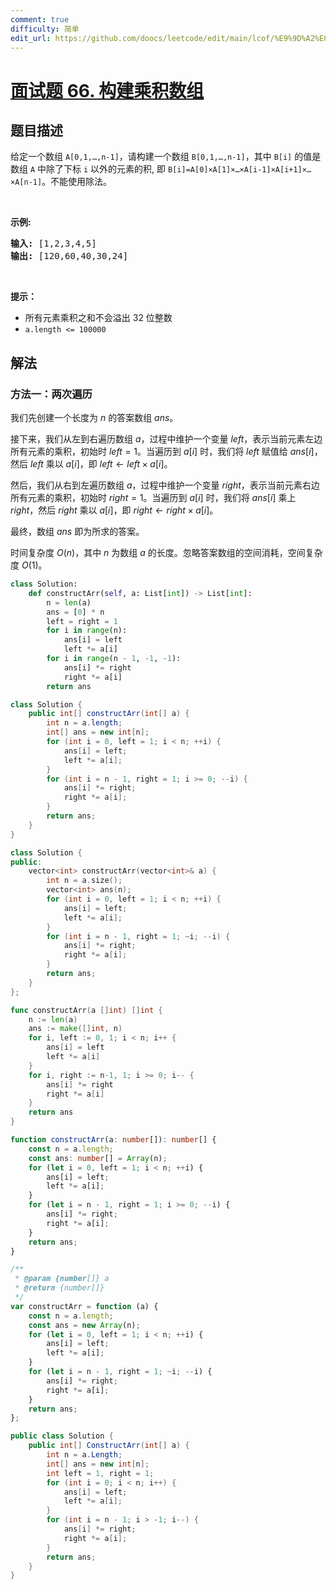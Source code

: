 ```yaml
---
comment: true
difficulty: 简单
edit_url: https://github.com/doocs/leetcode/edit/main/lcof/%E9%9D%A2%E8%AF%95%E9%A2%9866.%20%E6%9E%84%E5%BB%BA%E4%B9%98%E7%A7%AF%E6%95%B0%E7%BB%84/README.md
---
```


# [面试题 66. 构建乘积数组](https://leetcode.cn/problems/gou-jian-cheng-ji-shu-zu-lcof/)

## 题目描述

<!-- 这里写题目描述 -->

<p>给定一个数组 <code>A[0,1,…,n-1]</code>，请构建一个数组 <code>B[0,1,…,n-1]</code>，其中 <code>B[i]</code> 的值是数组 <code>A</code> 中除了下标 <code>i</code> 以外的元素的积, 即 <code>B[i]=A[0]×A[1]×…×A[i-1]×A[i+1]×…×A[n-1]</code>。不能使用除法。</p>

<p> </p>

<p><strong>示例:</strong></p>

<pre>
<strong>输入:</strong> [1,2,3,4,5]
<strong>输出:</strong> [120,60,40,30,24]</pre>

<p> </p>

<p><strong>提示：</strong></p>

<ul>
	<li>所有元素乘积之和不会溢出 32 位整数</li>
	<li><code>a.length <= 100000</code></li>
</ul>

## 解法

### 方法一：两次遍历

我们先创建一个长度为 $n$ 的答案数组 $ans$。

接下来，我们从左到右遍历数组 $a$，过程中维护一个变量 $left$，表示当前元素左边所有元素的乘积，初始时 $left=1$。当遍历到 $a[i]$ 时，我们将 $left$ 赋值给 $ans[i]$，然后 $left$ 乘以 $a[i]$，即 $left \leftarrow left \times a[i]$。

然后，我们从右到左遍历数组 $a$，过程中维护一个变量 $right$，表示当前元素右边所有元素的乘积，初始时 $right=1$。当遍历到 $a[i]$ 时，我们将 $ans[i]$ 乘上 $right$，然后 $right$ 乘以 $a[i]$，即 $right \leftarrow right \times a[i]$。

最终，数组 $ans$ 即为所求的答案。

时间复杂度 $O(n)$，其中 $n$ 为数组 $a$ 的长度。忽略答案数组的空间消耗，空间复杂度 $O(1)$。

<!-- tabs:start -->

```python
class Solution:
    def constructArr(self, a: List[int]) -> List[int]:
        n = len(a)
        ans = [0] * n
        left = right = 1
        for i in range(n):
            ans[i] = left
            left *= a[i]
        for i in range(n - 1, -1, -1):
            ans[i] *= right
            right *= a[i]
        return ans
```

```java
class Solution {
    public int[] constructArr(int[] a) {
        int n = a.length;
        int[] ans = new int[n];
        for (int i = 0, left = 1; i < n; ++i) {
            ans[i] = left;
            left *= a[i];
        }
        for (int i = n - 1, right = 1; i >= 0; --i) {
            ans[i] *= right;
            right *= a[i];
        }
        return ans;
    }
}
```

```cpp
class Solution {
public:
    vector<int> constructArr(vector<int>& a) {
        int n = a.size();
        vector<int> ans(n);
        for (int i = 0, left = 1; i < n; ++i) {
            ans[i] = left;
            left *= a[i];
        }
        for (int i = n - 1, right = 1; ~i; --i) {
            ans[i] *= right;
            right *= a[i];
        }
        return ans;
    }
};
```

```go
func constructArr(a []int) []int {
	n := len(a)
	ans := make([]int, n)
	for i, left := 0, 1; i < n; i++ {
		ans[i] = left
		left *= a[i]
	}
	for i, right := n-1, 1; i >= 0; i-- {
		ans[i] *= right
		right *= a[i]
	}
	return ans
}
```

```ts
function constructArr(a: number[]): number[] {
    const n = a.length;
    const ans: number[] = Array(n);
    for (let i = 0, left = 1; i < n; ++i) {
        ans[i] = left;
        left *= a[i];
    }
    for (let i = n - 1, right = 1; i >= 0; --i) {
        ans[i] *= right;
        right *= a[i];
    }
    return ans;
}
```

```js
/**
 * @param {number[]} a
 * @return {number[]}
 */
var constructArr = function (a) {
    const n = a.length;
    const ans = new Array(n);
    for (let i = 0, left = 1; i < n; ++i) {
        ans[i] = left;
        left *= a[i];
    }
    for (let i = n - 1, right = 1; ~i; --i) {
        ans[i] *= right;
        right *= a[i];
    }
    return ans;
};
```

```cs
public class Solution {
    public int[] ConstructArr(int[] a) {
        int n = a.Length;
        int[] ans = new int[n];
        int left = 1, right = 1;
        for (int i = 0; i < n; i++) {
            ans[i] = left;
            left *= a[i];
        }
        for (int i = n - 1; i > -1; i--) {
            ans[i] *= right;
            right *= a[i];
        }
        return ans;
    }
}
```

<!-- tabs:end -->

<!-- end -->
